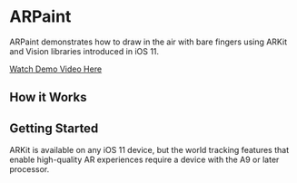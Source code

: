 # ARPaint

ARPaint demonstrates how to draw in the air with bare fingers using ARKit and Vision libraries introduced in iOS 11.

[Watch Demo Video Here](https://media.giphy.com/media/xThta1PpzDiyPJkt0Y/giphy.gif)


## How it Works


## Getting Started

ARKit is available on any iOS 11 device, but the world tracking features that enable high-quality AR experiences require a device with the A9 or later processor.
